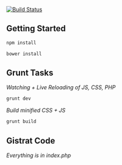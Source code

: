 [![Build Status](https://travis-ci.org/VCUarts/VCUarts-bones.svg?branch=build)](https://travis-ci.org/VCUarts/VCUarts-bones)

## Getting Started
```bash
npm install
```

```bash
bower install
```

## Grunt Tasks  
*Watching + Live Reloading of JS, CSS, PHP*
```bash
grunt dev
```

*Build minified CSS + JS*
```bash
grunt build
```

## Gistrat Code
*Everything is in index.php*

